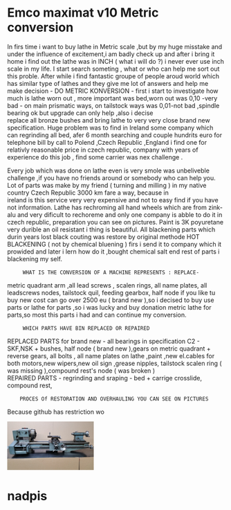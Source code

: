# Emco maximat v10 Metric conversion
In firs time i want to buy lathe in Metric scale ,but by my huge misstake and under the influence of excitement,i am badly check up and after i bring it home i find out the lathe was in INCH ( what i will do ?) i never ever use inch scale in my life. I start search                someting , what or who can help me sort out this proble.
After while i find fantastic groupe of people aroud world which has similar type of lathes and they give me lot of answers and help me make decision - DO METRIC KONVERSION - first i start to investigate how much is lathe worn out , more important was bed,worn out was 0,10 -very bad - on main prismatic ways, on tailstock ways was 0,01-not bad  ,spindle bearing ok but upgrade can only help ,also i decise  
       replace all bronze bushes and bring lathe to very very close brand new specification.
Huge problem was to find in Ireland some company which can regrinding all bed, afer 6 month searching and couple hundrits euro for telephone bill by call to Polend ,Czech Republic ,England i find one for relativly reasonable price in czech republic, company with years        of experience do this job , find some carrier was nex challenge .

Every job which was done on lathe even is very smole was unbeliveble challenge ,if you have no friends around or somebody who can help you. Lot of parts was make by my friend ( turning and milling ) in my native country Czech Republic 3000 km fare a way, because in   
       ireland is this service very very expensive and not to easy find if you have not information.
Lathe has rechroming all hand wheels which are from zink-alu and very dificult to rechoreme and only one company is abble to do it in 
       czech republic, preparation you can see on pictures.
Paint is 3K poyuretane very durible an oil resistant i thing is beautiful.
All blackening parts which durin years lost black couting was restore by original methode HOT BLACKENING ( not by chemical bluening ) firs i send it to company which it prowided and later i lern how do it ,bought chemical salt end rest of parts i blackening my self.
         
         WHAT IS THE CONVERSION OF A MACHINE REPRESENTS : REPLACE-
metric quadrant arm ,all lead screws , scalen rings, all name plates, all leadscrews nodes, tailstock quil, feeding gearbox, half node
if you like tu buy new cost can go over 2500 eu ( brand new ),so i decised to buy use parts or lathe for parts ,so i was lucky and buy    donation metric lathe for parts,so most this parts i had and can continue my conversion.
                       
         WHICH PARTS HAVE BIN REPLACED OR REPAIRED   
REPLACED PARTS for brand new - all bearings in specification C2 - SKF,NSK + bushes, half node ( brand new ),gears on metric quadrant + reverse gears, all bolts , all name plates on lathe ,paint ,new el.cables for both motors,new wipers,new oil sign ,grease nipples,
tailstock scalen ring ( was missing ),compound rest's node ( was broken )   
REPAIRED PARTS - regrinding and sraping - bed + carrige crosslide, compound rest,
        
        PROCES Of RESTORATION AND OVERHAULING YOU CAN SEE ON PICTURES 
Because github has restriction wo
        



       

<img src="https://raw.githubusercontent.com/jemitojedno12/jemitojedno12/main/start%20here/1.jpg" alt="drawing" width="200"/>  


# nadpis
